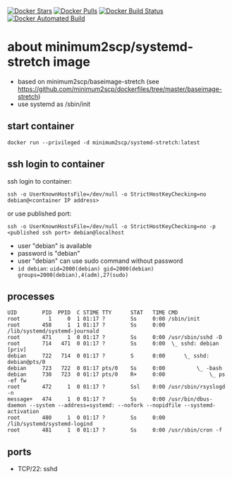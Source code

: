 [![Docker Stars](https://img.shields.io/docker/stars/minimum2scp/systemd-stretch.svg)]()
[![Docker Pulls](https://img.shields.io/docker/pulls/minimum2scp/systemd-stretch.svg)]()
[![Docker Build Status](https://img.shields.io/docker/build/minimum2scp/systemd-stretch.svg)]()
[![Docker Automated Build](https://img.shields.io/docker/automated/minimum2scp/systemd-stretch.svg)]()

# about minimum2scp/systemd-stretch image

 * based on minimum2scp/baseimage-stretch (see https://github.com/minimum2scp/dockerfiles/tree/master/baseimage-stretch)
 * use systemd as /sbin/init

## start container

```
docker run --privileged -d minimum2scp/systemd-stretch:latest
```

## ssh login to container

ssh login to container:

```
ssh -o UserKnownHostsFile=/dev/null -o StrictHostKeyChecking=no debian@<container IP address>
```

or use published port:

```
ssh -o UserKnownHostsFile=/dev/null -o StrictHostKeyChecking=no -p <published ssh port> debian@localhost
```

 * user "debian" is available
 * password is "debian"
 * user "debian" can use sudo command without password
 * `id debian`: `uid=2000(debian) gid=2000(debian) groups=2000(debian),4(adm),27(sudo)`

## processes

```
UID        PID  PPID  C STIME TTY      STAT   TIME CMD
root         1     0  1 01:17 ?        Ss     0:00 /sbin/init
root       458     1  1 01:17 ?        Ss     0:00 /lib/systemd/systemd-journald
root       471     1  0 01:17 ?        Ss     0:00 /usr/sbin/sshd -D
root       714   471  0 01:17 ?        Ss     0:00  \_ sshd: debian [priv]
debian     722   714  0 01:17 ?        S      0:00      \_ sshd: debian@pts/0
debian     723   722  0 01:17 pts/0    Ss     0:00          \_ -bash
debian     730   723  0 01:17 pts/0    R+     0:00              \_ ps -ef fw
root       472     1  0 01:17 ?        Ssl    0:00 /usr/sbin/rsyslogd -n
message+   474     1  0 01:17 ?        Ss     0:00 /usr/bin/dbus-daemon --system --address=systemd: --nofork --nopidfile --systemd-activation
root       480     1  0 01:17 ?        Ss     0:00 /lib/systemd/systemd-logind
root       481     1  0 01:17 ?        Ss     0:00 /usr/sbin/cron -f
```

## ports

 * TCP/22: sshd

